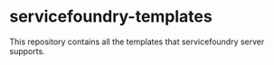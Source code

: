 # servicefoundry-templates

This repository contains all the templates that servicefoundry server supports. 
